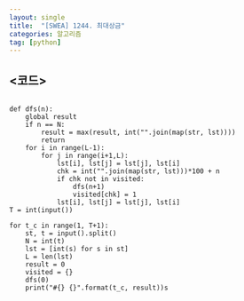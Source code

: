 ```yaml
---
layout: single
title:  "[SWEA] 1244. 최대상금"
categories: 알고리즘
tag: [python]
---
```


## <코드>

<pre>
<code>
def dfs(n):
    global result
    if n == N: 
        result = max(result, int("".join(map(str, lst))))
        return
    for i in range(L-1):
        for j in range(i+1,L): 
            lst[i], lst[j] = lst[j], lst[i]
            chk = int("".join(map(str, lst)))*100 + n
            if chk not in visited:
                dfs(n+1)
                visited[chk] = 1
            lst[i], lst[j] = lst[j], lst[i]
T = int(input())

for t_c in range(1, T+1):
    st, t = input().split()
    N = int(t)
    lst = [int(s) for s in st]
    L = len(lst)
    result = 0
    visited = {}
    dfs(0)
    print("#{} {}".format(t_c, result))s
</code>